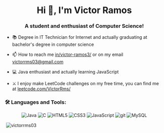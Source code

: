<h1 align="center">Hi 👋, I'm Victor Ramos</h1>
<h3 align="center">A student and enthusiast of Computer Science!</h3>

- 📚 Degree in IT Technician for Internet and actually graduating at bachelor's degree in computer science

- 📫 How to reach me <a href="https://www.linkedin.com/in/victor-ramos3/">in/victor-ramos3/</a> or on my email <a>victorrms03@gmail.com</a>

- 💻 Java enthusiast and actually learning JavaScript

- ⚔ I enjoy make LeetCode challenges on my free time, you can find me at <a href="https://leetcode.com/VictorRms/">leetcode.com/VictorRms/</a>

<h3 align="left">🛠 Languages and Tools:</h3>
<p align="center"> <img src="https://img.shields.io/badge/java-%23ED8B00.svg?style=for-the-badge&logo=openjdk&logoColor=white" alt="Java"/>
  <img src="https://img.shields.io/badge/c-%2300599C.svg?style=for-the-badge&logo=c&logoColor=white" alt="C"/>
  <img src="https://img.shields.io/badge/html5-%23E34F26.svg?style=for-the-badge&logo=html5&logoColor=white" alt="HTML5"/>
  <img src="https://img.shields.io/badge/css3-%231572B6.svg?style=for-the-badge&logo=css3&logoColor=white" alt="CSS3"/>
  <img src="https://img.shields.io/badge/javascript-%23323330.svg?style=for-the-badge&logo=javascript&logoColor=%23F7DF1E" alt="JavaScript"/>
  <img src="https://img.shields.io/badge/git-%23F05033.svg?style=for-the-badge&logo=git&logoColor=white" alt="git"/>
  <img src="https://img.shields.io/badge/mysql-%2300f.svg?style=for-the-badge&logo=mysql&logoColor=white" alt="MySQL"/>
</p>

<!-- <p><img align="left" src="https://github-readme-stats.vercel.app/api/top-langs?username=victorrms03&show_icons=true&theme=dark&locale=en&layout=compact" alt="victorrms03" /></p> -->

<p>&nbsp;<img align="center" src="https://github-readme-stats.vercel.app/api?username=victorrms03&show_icons=true&theme=dark&locale=en" alt="victorrms03" /></p>
